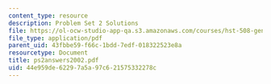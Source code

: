 ```yaml
---
content_type: resource
description: Problem Set 2 Solutions
file: https://ol-ocw-studio-app-qa.s3.amazonaws.com/courses/hst-508-genomics-and-computational-biology-fall-2002/44e959de62297a5a97c621575332278c_ps2answers2002.pdf
file_type: application/pdf
parent_uid: 43fbbe59-f66c-1bdd-7edf-018322523e8a
resourcetype: Document
title: ps2answers2002.pdf
uid: 44e959de-6229-7a5a-97c6-21575332278c
---
```

